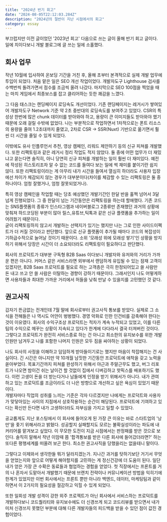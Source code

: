 ```yaml
---
title: "2024년 반기 회고"
date: "2024-08-05T22:12:03.284Z"
description: "2024년의 절반이 지난 시점에서의 회고"
category: essay
---
```


부끄럽지만 이전 글이었던 '2023년 회고' 다음으로 쓰는 글이 올해 반기 회고 글이다. 일에 치이다보니 개발 블로그에 글 쓰는 일에 소홀했다.


## 회사 업무

작년 10월에 입사하여 온보딩 기간을 거친 후, 올해 초부터 본격적으로 실제 개발 업무에 투입이 되었다. 처음 맡은 일은 SEO 개선 작업이었다. 개발자도구 Lighthouse 검사를 수백번씩 돌려가면서 점수를 조금씩 올려 나갔다. 마지막으로 SEO 100점을 찍었을 때는 마치 게임에서 최종보스를 잡고 클리어하는 듯한 쾌감을 느꼈다.

그 다음 태스크는 랜딩페이지 로딩속도 개선이었다. 기존 랜딩페이지는 레거시가 쌓여있어 개발자도구 Network 기준 약 2초 중반대의 로딩속도를 보여주고 있었다. CSR의 특성상 한번에 많은 chunk 데이터를 받아와야 하고, 용량이 큰 이미지들도 받아와야 헸기 때문에 오래 걸릴 수밖에 없었다. 나는 부분적으로 작업하면서 1차적으로는 폰트 리소스의 용량을 줄여 1.2초대까지 줄였고, 2차로 CSR -> SSR(Nuxt) 기반으로 옮기면서 훨씬 더 시간을 줄일 수 있게 되었다.   

이밖에도 유사 인플루언서 추천, 영상 캠페인, 리워드 제안하기 등의 신규 피쳐를 개발했다. 또한 리팩토링과 같은 레거시 정리 작업도 적지 않았다. 둘 중에 어떤 업무가 더 재밌냐고 묻는다면 솔직히, 아니 당연히 신규 피쳐를 개발하는 일이 훨씬 더 재미있다. 예전에 작성된 히스토리조차 알 수 없는 코드를 들여다 보는 일에 썩 재미를 붙이기란 쉽지 않다. 또한 리팩토링이라는 게 아무리 내가 시간을 들여서 열심히 하더라도 사용자 입장에선 차이가 체감되지 않는 경우가 대부분이다(차이를 체감할 수 있는 리팩토링은 둘 중 하나이다. 엄청 잘했거나, 엄청 잘못되었거나).    

특히 영상 캠페인을 작업할 때는 당초 예상했던 개발기간인 한달 반을 훌쩍 넘어서 3달 넘게 진행되었다. 그 중 한달이 넘는 기간동안은 리팩토링을 하는데 할애했다. 기존 코드는 SNS플랫폼의 종류가 인스타그램과 네이버블로그 2종류만 존재했던 과거의 상황에 맞춰져 하드코딩된 부분이 많아 릴스,유튜브,틱톡과 같은 신규 플랫폼을 추가하는 일이 어려웠기 때문이다.       
굳이 리팩토링하지 않고서 개발하는 선택지가 있기는 했지만 나는 그로 인한 사이드이펙트가 더 커질 것이라고 판단했다. 앞으로 신규 플랫폼이 추가될 때마다 코드의 복잡성이 기하급수적으로 늘어날 것이기 때문이다. 소위 '모래성 위에 모래성 쌓기'인 상황을 방지하기 위해서 당장은 시간이 더 소요되더라도 리팩토링이 필요하다고 판단했다.

회사의 프로덕트가 대부분 구독형 B2B Saas 이다보니 개발자와 유저와의 거리가 가까운 편은 아니다. 커머스 같은 서비스라면 외부에서 랜덤하게 유입될 수 있는 잠재 고객이 있겠지만, B2B Saas 프로덕트를 필요로 하는 고객층은 극히 한정되어있고 쓸 사람만 돈 내고 쓰고 안 쓸 사람은 이탈하는 경향이 강하기 때문이다. 그래서인지 나도 어떻게하면 사용자들과 최대한 가까운 거리에서 허들을 낮춰 만날 수 있을지를 고민했던 것 같다.


## 권고사직

갑자기 뜬금없는 전개인데 7월 말에 회사로부터 권고사직 통보를 받았다. 실제로 그 소식을 전해들은 나 역시도 어안이 벙벙했다. 경영 악화로 인한 인건비를 감축해야 한다는 것이 이유였다. 회사의 수익구조상 프로덕트는 적자가 계속 누적되고 있었고, 이를 다른팀의 수익으로 메꾸는 상황이 지속되고 있다가 한계에 다다라서 결국 터져버린 것이다. 그렇다고 프로덕트가 완전히 서비스종료 하는 건 아니고 최소한의 유지보수를 위한 개발인원만 남겨두고 나를 포함한 나머지 인원은 모두 짐을 싸야하는 상황이 되었다.   

나도 회사의 사정을 이해하고 덤덤하게 받아들이기로는 했지만 마음이 착잡해지는 건 사실이다. 긴 시간은 아니지만 약 10개월 남짓한 기간동안 프로덕트에 애착을 갖고 노력을 쏟아부었다. 목표기간까지 피쳐를 완성하기 위해서 야근과 주말근무도 했고, 버그 리포트가 나오면 밤이건 쉬는 날이건 할 것없이 집에서 디버깅하고 핫픽스를 배포하기도 했다. 이런 고생이 돈을 더 받는다거나 남들에게 인정을 받기 위해서가 아니다. 내가 관여하고 있는 프로덕트를 조금이라도 더 나은 방향으로 개선하고 싶은 욕심이 있었기 때문이다.     
개발자마다 직업의 성취를 느끼는 기준은 각자 다르겠지만 나에게는 프로덕트와 사용자가 맞닿아있는 사이의 지점에서 상호작용하는 순간이 해당된다. 프로덕트에 기여하고 있다는 확신만 든다면 내가 고생하더라도 자부심을 가지고 일할 수 있었다.

공교롭게도 지난 포스팅에서 이 회사에 들어오게 된 가장 큰 이유는 바로 스타트업의 '낭만'을 좇기 위해서라고 밝혔다. 성공할지 실패할지도 모르는 불확실성이라는 파도에 내 커리어를 맡겨보고 싶었다. 이 무모한 도전이 지금 시점에서는 판정패를 받은 것으로 보인다. 솔직히 말해서 작년 이맘때 쯤 '합격통보를 받은 다른 회사에 들어갔더라면?' 하는 또다른 평행세계를 떠올려 보곤 한다. 최소한 권고사직을 당했을리는 없을테니 말이다.   

그렇다고 이제와서 생각한들 뭐가 달라지겠는가. 지나간 과거를 탓하기보단 거기서 무엇을 얻었는지와 앞으로 어떻게 해야할지를 고민하는 게 정신건강에 더 도움이 된다. 일단 내가 얻은 가장 큰 수확은 동료들과 협업하는 경험을 얻었다. 첫 직장에서는 프론트를 거의 나 혼자서 도맡아서 개발했기 때문에 브랜치 전략이나 커뮤니케이션 방법을 익히기에 한계가 있었지만 이번 회사에서는 프론트 뿐만 아니라 백엔드, 데이터, 마케팅팀과 같이 하면서 이 2가지의 필요성을 절감하고 익힐 수 있게 되었다.

또한 일회성 개발 성격이 강한 외주 프로젝트가 아닌 회사에서 서비스하는 프로덕트를 개발하다보니 코드퀄리티와 유지보수에도 더 신경쓰게 되고 코드리뷰를 받으면서 내가 미처 신경쓰지 못했던 부분에 대해 다른 개발자들의 피드백을 받을 수 있던 점이 값진 경험이었다.    
